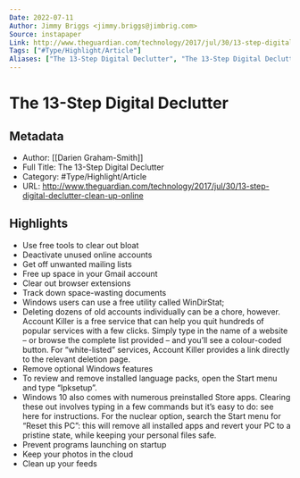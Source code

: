 ```yaml
---
Date: 2022-07-11
Author: Jimmy Briggs <jimmy.briggs@jimbrig.com>
Source: instapaper
Link: http://www.theguardian.com/technology/2017/jul/30/13-step-digital-declutter-clean-up-online
Tags: ["#Type/Highlight/Article"]
Aliases: ["The 13-Step Digital Declutter", "The 13-Step Digital Declutter"]
---
```

# The 13-Step Digital Declutter

## Metadata
- Author: [[Darien Graham-Smith]]
- Full Title: The 13-Step Digital Declutter
- Category: #Type/Highlight/Article
- URL: http://www.theguardian.com/technology/2017/jul/30/13-step-digital-declutter-clean-up-online

## Highlights
- Use free tools to clear out bloat
- Deactivate unused online accounts
- Get off unwanted mailing lists
- Free up space in your Gmail account
- Clear out browser extensions
- Track down space-wasting documents
- Windows users can use a free utility called WinDirStat;
- Deleting dozens of old accounts individually can be a chore, however. Account Killer is a free service that can help you quit hundreds of popular services with a few clicks. Simply type in the name of a website – or browse the complete list provided – and you’ll see a colour-coded button. For “white-listed” services, Account Killer provides a link directly to the relevant deletion page.
- Remove optional Windows features
- To review and remove installed language packs, open the Start menu and type “lpksetup”.
- Windows 10 also comes with numerous preinstalled Store apps. Clearing these out involves typing in a few commands but it’s easy to do: see here for instructions. For the nuclear option, search the Start menu for “Reset this PC”: this will remove all installed apps and revert your PC to a pristine state, while keeping your personal files safe.
- Prevent programs launching on startup
- Keep your photos in the cloud
- Clean up your feeds
